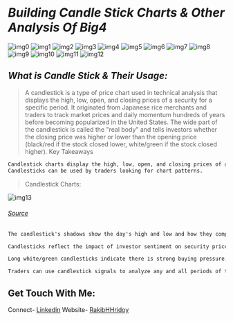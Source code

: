 # *Building Candle Stick Charts & Other Analysis Of Big4*
![img0](images/i0.png)
![img1](images/i1.png)
![img2](images/i2.png)
![img3](images/i3.png)
![img4](images/i4.png)
![img5](images/i5.png)
![img6](images/i6.png)
![img7](images/i7.png)
![img8](images/i8.png)
![img9](images/i9.png)
![img10](images/i10.png)
![img11](images/i11.png)
![img12](images/i12.png)

## *What is Candle Stick & Their Usage:*
> A candlestick is a type of price chart used in technical analysis that displays the high, low, open, and closing prices of a security for a specific period. It originated from Japanese rice merchants and traders to track market prices and daily momentum hundreds of years before becoming popularized in the United States. The wide part of the candlestick is called the "real body" and tells investors whether the closing price was higher or lower than the opening price (black/red if the stock closed lower, white/green if the stock closed higher).
Key Takeaways
```xml
Candlestick charts display the high, low, open, and closing prices of a security for a specific period.             Candlesticks originated from Japanese rice merchants and traders to track market prices and daily momentum hundreds of years before becoming popularized in the United States.
Candlesticks can be used by traders looking for chart patterns.
```

>Candlestick Charts:

![img13](images/define.png)
###### [Source](https://www.investopedia.com/terms/c/candlestick.asp)
```xml
The candlestick's shadows show the day's high and low and how they compare to the open and close. A candlestick's shape varies based on the relationship between the day's high, low, opening and closing prices.

Candlesticks reflect the impact of investor sentiment on security prices and are used by technical analysts to determine when to enter and exit trades. Candlestick charting is based on a technique developed in Japan in the 1700s for tracking the price of rice. Candlesticks are a suitable technique for trading any liquid financial asset such as stocks, foreign exchange and futures.

Long white/green candlesticks indicate there is strong buying pressure; this typically indicates price is bullish. However, they should be looked at in the context of the market structure as opposed to individually. For example, a long white candle is likely to have more significance if it forms at a major price support level. Long black/red candlesticks indicate there is significant selling pressure. This suggests the price is bearish. A common bullish candlestick reversal pattern, referred to as a hammer, forms when price moves substantially lower after the open, then rallies to close near the high. The equivalent bearish candlestick is known as a hanging man. These candlesticks have a similar appearance to a square lollipop, and are often used by traders attempting to pick a top or bottom in a market.

Traders can use candlestick signals to analyze any and all periods of trading including daily or hourly cycles—even for minute-long cycles of the trading day.
```

## Get Touch With Me:
Connect- [Linkedin](https://linkedin.com/in/rakibhhridoy)
Website- [RakibHHridoy](https://rakibhhridoy.github.io)

